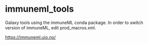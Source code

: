 # immuneml_tools
Galaxy tools using the immuneML conda package. In order to switch version of immuneML, edit prod_macros.xml.

https://immuneml.uio.no/
